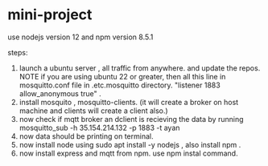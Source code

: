 # mini-project
use nodejs version 12 and npm version 8.5.1


steps:

1. launch a ubuntu server , all traffic from anywhere. and update the repos.
   NOTE if you are using ubuntu 22 or greater, then all this line in mosquitto.conf file in .etc.mosquitto directory. "listener 1883
allow_anonymous true" . 
3. install mosquito , mosquitto-clients. (it will create a broker on host machine and clients will create a client also.)
4. now check if mqtt broker an dclient is recieving the data by running            mosquitto_sub -h 35.154.214.132 -p 1883 -t ayan
5. now data should be printing on terminal.
6. now  install node using sudo apt install -y nodejs , also install npm .
7. now install express and mqtt  from npm. use npm instal command.
